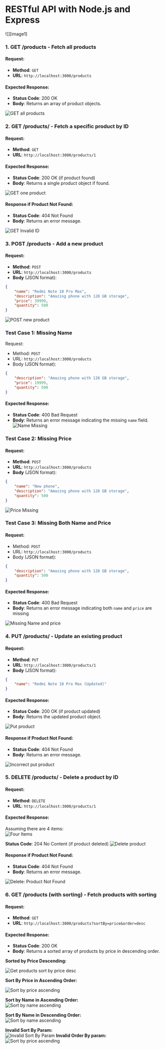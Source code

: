 # RESTful API with Node.js and Express

![][image1]

### **1\. GET /products \- Fetch all products**

#### **Request:**

-   **Method**: `GET`
-   **URL**: `http://localhost:3000/products`

#### **Expected Response:**

-   **Status Code**: 200 OK
-   **Body**: Returns an array of product objects.

![GET all products](/images/get/get_all.png)

### **2\. GET /products/ \- Fetch a specific product by ID**

#### **Request:**

-   **Method**: `GET`
-   **URL**: `http://localhost:3000/products/1`

#### **Expected Response:**

-   **Status Code**: 200 OK (if product found)
-   **Body**: Returns a single product object if found.

![GET one product](/images/get/get_one.png)

#### **Response if Product Not Found:**

-   **Status Code**: 404 Not Found
-   **Body**: Returns an error message.

![GET Invalid ID](/images/get/get_invalid_id.png)

### **3\. POST /products \- Add a new product**

#### **Request:**

-   **Method**: `POST`
-   **URL**: `http://localhost:3000/products`
-   **Body** (JSON format):

```json
{
	"name": "Redmi Note 10 Pro Max",
	"description": "Amazing phone with 128 GB storage",
	"price": 39999,
	"quantity": 500
}
```

![POST new product](/images/post/post.png)

### **Test Case 1: Missing Name**

Request:

-   Method: `POST`
-   URL: `http://localhost:3000/products`
-   Body (JSON format):

```json
{
	"description": "Amazing phone with 128 GB storage",
	"price": 19999,
	"quantity": 500
}
```

#### **Expected Response:**

-   **Status Code**: 400 Bad Request
-   **Body**: Returns an error message indicating the missing `name` field.
    ![Name Missing](/images/post/name_missing.png)

### **Test Case 2: Missing Price**

#### **Request:**

-   **Method**: `POST`
-   **URL**: `http://localhost:3000/products`
-   **Body** (JSON format):

```json
{
	"name": "New phone",
	"description": "Amazing phone with 128 GB storage",
	"quantity": 500
}
```

![Price Missing](/images/post/price_missing.png)

### **Test Case 3: Missing Both Name and Price**

#### **Request:**

-   Method: `POST`
-   URL: `http://localhost:3000/products`
-   Body (JSON format):

```json
{
	"description": "Amazing phone with 128 GB storage",
	"quantity": 500
}
```

#### **Expected Response:**

-   **Status Code**: 400 Bad Request
-   **Body**: Returns an error message indicating both `name` and `price` are missing

![Missing Name and price](/images/post/name_price_missing.png)

### **4\. PUT /products/ \- Update an existing product**

#### **Request:**

-   **Method**: `PUT`
-   **URL**: `http://localhost:3000/products/1`
-   **Body** (JSON format):

```json
{
	"name": "Redmi Note 10 Pro Max (Updated)"
}
```

#### **Expected Response:**

-   **Status Code**: 200 OK (if product updated)
-   **Body**: Returns the updated product object.

![Put product](/images/put/put.png)

#### **Response if Product Not Found:**

-   **Status Code**: 404 Not Found
-   **Body**: Returns an error message.

![Incorrect put product](/images/put/put_invalid_id.png)

### **5\. DELETE /products/ \- Delete a product by ID**

#### **Request:**

-   **Method**: `DELETE`
-   **URL**: `http://localhost:3000/products/1`

#### **Expected Response:**

Assuming there are 4 items:  
![Four Items](/images/four_items.png)

**Status Code**: 204 No Content (if product deleted)
![Delete product](/images/delete/delete.png)

#### **Response if Product Not Found:**

-   **Status Code**: 404 Not Found
-   **Body**: Returns an error message.

![Delete: Product Not Found](/images/delete/delete_invalid_id.png)

### **6\. GET /products (with sorting) \- Fetch products with sorting**

#### **Request:**

-   **Method**: `GET`
-   **URL**: `http://localhost:3000/products?sortBy=price&order=desc`

#### **Expected Response:**

-   **Status Code**: 200 OK
-   **Body**: Returns a sorted array of products by price in descending order.

**Sorted by Price Descending:**

![Get products sort by price desc](/images/get/price_asc.png)

**Sort By Price in Ascending Order:**

![Sort by price ascending](/images/get/price_asc.png)

**Sort by Name in Ascending Order:**  
![Sort by name ascending](/images/get/name_asc.png)

**Sort By Name in Descending Order:**  
![Sort by name ascending](/images/get/name_desc.png)

**Invalid Sort By Param:**  
![Invalid Sort By Param](/images/get/sortby_invalid.png)
**Invalid Order By param:**  
![Sort by price ascending](/images/get/order_invalid.png)
